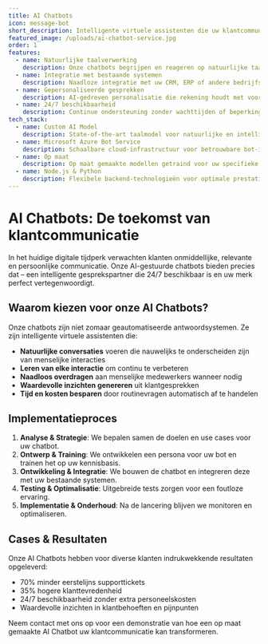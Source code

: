 ```yaml
---
title: AI Chatbots
icon: message-bot
short_description: Intelligente virtuele assistenten die uw klantcommunicatie naar een hoger niveau tillen met behulp van geavanceerde AI-technologie.
featured_image: /uploads/ai-chatbot-service.jpg
order: 1
features:
  - name: Natuurlijke taalverwerking
    description: Onze chatbots begrijpen en reageren op natuurlijke taal, waardoor de communicatie vloeiend en intuïtief verloopt.
  - name: Integratie met bestaande systemen
    description: Naadloze integratie met uw CRM, ERP of andere bedrijfssystemen voor een consistente ervaring.
  - name: Gepersonaliseerde gesprekken
    description: AI-gedreven personalisatie die rekening houdt met voorkeuren en eerdere interacties.
  - name: 24/7 beschikbaarheid
    description: Continue ondersteuning zonder wachttijden of beperkingen door kantooruren.
tech_stack:
  - name: Custom AI Model
    description: State-of-the-art taalmodel voor natuurlijke en intelligente conversaties.
  - name: Microsoft Azure Bot Service
    description: Schaalbare cloud-infrastructuur voor betrouwbare bot-implementaties.
  - name: Op maat
    description: Op maat gemaakte modellen getraind voor uw specifieke branche en use cases.
  - name: Node.js & Python
    description: Flexibele backend-technologieën voor optimale prestaties en integratie.
---
```


# AI Chatbots: De toekomst van klantcommunicatie

In het huidige digitale tijdperk verwachten klanten onmiddellijke, relevante en persoonlijke communicatie. Onze AI-gestuurde chatbots bieden precies dat – een intelligente gesprekspartner die 24/7 beschikbaar is en uw merk perfect vertegenwoordigt.

## Waarom kiezen voor onze AI Chatbots?

Onze chatbots zijn niet zomaar geautomatiseerde antwoordsystemen. Ze zijn intelligente virtuele assistenten die:

- **Natuurlijke conversaties** voeren die nauwelijks te onderscheiden zijn van menselijke interacties
- **Leren van elke interactie** om continu te verbeteren
- **Naadloos overdragen** aan menselijke medewerkers wanneer nodig
- **Waardevolle inzichten genereren** uit klantgesprekken
- **Tijd en kosten besparen** door routinevragen automatisch af te handelen

## Implementatieproces

1. **Analyse & Strategie**: We bepalen samen de doelen en use cases voor uw chatbot.
2. **Ontwerp & Training**: We ontwikkelen een persona voor uw bot en trainen het op uw kennisbasis.
3. **Ontwikkeling & Integratie**: We bouwen de chatbot en integreren deze met uw bestaande systemen.
4. **Testing & Optimalisatie**: Uitgebreide tests zorgen voor een foutloze ervaring.
5. **Implementatie & Onderhoud**: Na de lancering blijven we monitoren en optimaliseren.

## Cases & Resultaten

Onze AI Chatbots hebben voor diverse klanten indrukwekkende resultaten opgeleverd:

- 70% minder eerstelijns supporttickets
- 35% hogere klanttevredenheid
- 24/7 beschikbaarheid zonder extra personeelskosten
- Waardevolle inzichten in klantbehoeften en pijnpunten

Neem contact met ons op voor een demonstratie van hoe een op maat gemaakte AI Chatbot uw klantcommunicatie kan transformeren.